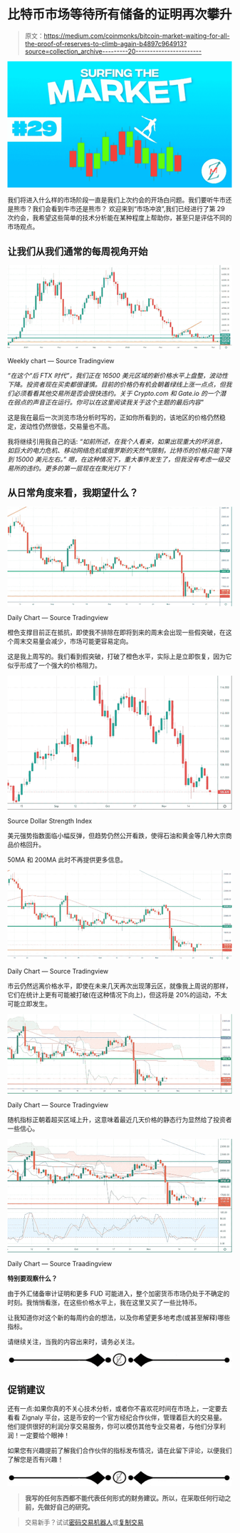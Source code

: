 # 比特币市场等待所有储备的证明再次攀升

> 原文：<https://medium.com/coinmonks/bitcoin-market-waiting-for-all-the-proof-of-reserves-to-climb-again-b4897c964913?source=collection_archive---------20----------------------->

![](img/ffa54d728051f6b60936af0305bc8c96.png)

我们将进入什么样的市场阶段一直是我们上次约会的开场白问题。我们要听牛市还是熊市？我们会看到牛市还是熊市？
欢迎来到“市场冲浪”,我们已经进行了第 29 次约会，我希望这些简单的技术分析能在某种程度上帮助你，甚至只是评估不同的市场观点。

## 让我们从我们通常的每周视角开始

![](img/b31dcd3f41cba00a0f9a005f589bfe95.png)

Weekly chart — Source Tradingview

*“在这个“后 FTX 时代”，我们正在 16500 美元区域的新价格水平上盘整，波动性下降。投资者现在买卖都很谨慎。目前的价格仍有机会朝着绿线上涨一点点，但我们必须看看其他交易所是否会很快违约。关于 Crypto.com 和 Gate.io 的一个潜在弱点的声音正在运行。你可以在这里阅读我关于这个主题的最后内容"*

这是我在最后一次浏览市场分析时写的，正如你所看到的，该地区的价格仍然稳定，波动性仍然很低，交易量也不高。

我将继续引用我自己的话:
*“如前所述，在我个人看来，如果出现重大的坏消息，如巨大的电力危机、移动网络危机或俄罗斯的天然气限制，比特币的价格只能下降到 15000 美元左右。”
嗯，在这种情况下，重大事件发生了，但我没有考虑一级交易所的违约。更多的第一层现在在聚光灯下！*

## 从日常角度来看，我期望什么？

![](img/00bc1e56c110051b62fb80a3ec9e8ed4.png)

Daily Chart — Source Tradingview

橙色支撑目前正在抵抗，即使我不排除在即将到来的周末会出现一些假突破，在这个周末交易量会减少，市场可能更容易定向。

这是我上周写的。我们看到假突破，打破了橙色水平，实际上是立即恢复，因为它似乎形成了一个强大的价格阻力。

![](img/a8a2a39d25b8ef3073a75b7f546fe464.png)

Source Dollar Strength Index

美元强势指数面临小幅反弹，但趋势仍然公开看跌，使得石油和黄金等几种大宗商品价格回升。

50MA 和 200MA 此时不再提供更多信息。

![](img/843a2a0224499e2a82e777ba77b1b9dc.png)

Daily Chart — Source Tradingview

市云仍然远离价格水平，即使在未来几天再次出现薄云区，就像我上周说的那样，它们在统计上更有可能被打破(在这种情况下向上)，但这将是 20%的运动，不太可能立即发生。

![](img/5038fdd5ccb60c5e20981952cdb9183e.png)

Daily Chart — Source Tradingview

随机指标正朝着超买区域上升，这意味着最近几天价格的静态行为显然给了投资者一些信心。

![](img/73062f2fbe69f25cef5e5588a790d7b1.png)

Daily Chart — Source Traadingview

**特别要观察什么？**

由于外汇储备审计证明和更多 FUD 可能进入，整个加密货币市场仍处于不确定的时刻。我悄悄看涨，在这些价格水平上，我在这里又买了一些比特币。

让我知道你对这个新的每周约会的想法，以及你希望更多地考虑(或甚至解释)哪些指标。

请继续关注，当我的内容出来时，请务必关注。

![](img/2931fc6458dbda66192428929f8a301f.png)

## 促销建议

还有一点:如果你真的不关心技术分析，或者你不喜欢花时间在市场上，一定要去看看 Zignaly 平台，这是币安的一个官方经纪合作伙伴，管理着巨大的交易量。他们提供很好的利润分享交易服务，你可以模仿其他专业交易者，与他们分享利润！一定要给个眼神！

如果您有兴趣提前了解我们合作伙伴的指标发布情况，请在此留下评论，以便我们了解您是否有兴趣！

![](img/2931fc6458dbda66192428929f8a301f.png)

> **我写的任何东西都不能代表任何形式的财务建议。所以，在采取任何行动之前，先做好自己的研究。**

> 交易新手？试试[密码交易机器人](/coinmonks/crypto-trading-bot-c2ffce8acb2a)或[复制交易](/coinmonks/top-10-crypto-copy-trading-platforms-for-beginners-d0c37c7d698c)